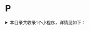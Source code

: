 # P
<details>
<summary>
本目录共收录1个小程序，详情见如下：
</summary>

- [PP停车](https://github.com/zirawell/R-Store/tree/main/Rule/QuanX/Adblock/Applet/Wechat/P/PP%E5%81%9C%E8%BD%A6)

</details>